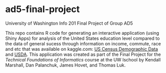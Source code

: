 # ad5-final-project
University of Washington Info 201 Final Project of Group AD5

This repo contains R code for generating an interactive application (using Shiny Apps) for analysis of the United States education level compared to the data of general sucess through information on income, commute, race and etc that was available on kaggle.com: [US  Census Demographic Data](https://www.kaggle.com/muonneutrino/us-census-demographic-data#acs2015_county_data.csv) and [USDA](https://www.ers.usda.gov/data-products/county-level-data-sets/download-data/). This application was created as part of the Final Project for the _Technical Foundations of Informatics_ course at the UW Ischool by Kendall Marshall, Dan Palanchuk, James Hovet, and Thomas Luk.
